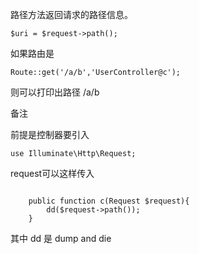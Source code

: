路径方法返回请求的路径信息。

```
$uri = $request->path();
```

如果路由是

```
Route::get('/a/b','UserController@c');
```

则可以打印出路径 /a/b

备注

前提是控制器要引入

```
use Illuminate\Http\Request;
```

request可以这样传入

```

    public function c(Request $request){
        dd($request->path());
    }
```

其中 dd 是 dump and die

